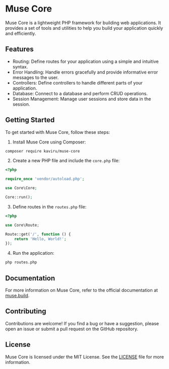 # Muse Core

Muse Core is a lightweight PHP framework for building web applications. It provides a set of tools and utilities to help you build your application quickly and efficiently.

## Features

- Routing: Define routes for your application using a simple and intuitive syntax.
- Error Handling: Handle errors gracefully and provide informative error messages to the user.
- Controllers: Define controllers to handle different parts of your application.
- Database: Connect to a database and perform CRUD operations.
- Session Management: Manage user sessions and store data in the session.

## Getting Started

To get started with Muse Core, follow these steps:

1. Install Muse Core using Composer:

```bash
composer require kaviru/muse-core
```

2. Create a new PHP file and include the `core.php` file:

```php
<?php

require_once 'vendor/autoload.php';

use Core\Core;

Core::run();
```

3. Define routes in the `routes.php` file:

```php
<?php

use Core\Route;

Route::get('/', function () {
    return 'Hello, World!';
});
```

4. Run the application:

```bash
php routes.php
```

## Documentation

For more information on Muse Core, refer to the official documentation at [muse.build](https://muse.build).

## Contributing

Contributions are welcome! If you find a bug or have a suggestion, please open an issue or submit a pull request on the GitHub repository.

## License

Muse Core is licensed under the MIT License. See the [LICENSE](LICENSE) file for more information.